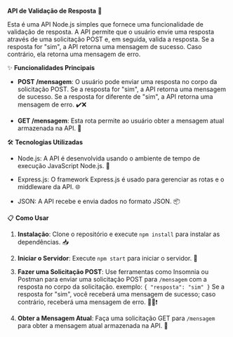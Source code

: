 **API de Validação de Resposta** 🚀

Esta é uma API Node.js simples que fornece uma funcionalidade de validação de resposta. A API permite que o usuário envie uma resposta através de uma solicitação POST e, em seguida, valida a resposta. Se a resposta for "sim", a API retorna uma mensagem de sucesso. Caso contrário, ela retorna uma mensagem de erro.

✨ **Funcionalidades Principais**

- **POST /mensagem**: O usuário pode enviar uma resposta no corpo da solicitação POST. Se a resposta for "sim", a API retorna uma mensagem de sucesso. Se a resposta for diferente de "sim", a API retorna uma mensagem de erro. ✔️❌

- **GET /mensagem**: Esta rota permite ao usuário obter a mensagem atual armazenada na API. 📝

🛠️ **Tecnologias Utilizadas**

- Node.js: A API é desenvolvida usando o ambiente de tempo de execução JavaScript Node.js. 🚀

- Express.js: O framework Express.js é usado para gerenciar as rotas e o middleware da API. 🌐

- JSON: A API recebe e envia dados no formato JSON. 📦

📋 **Como Usar**

1. **Instalação**: Clone o repositório e execute `npm install` para instalar as dependências. 📥

2. **Iniciar o Servidor**: Execute `npm start` para iniciar o servidor. 🏁

3. **Fazer uma Solicitação POST**: Use ferramentas como Insomnia ou Postman para enviar uma solicitação POST para `/mensagem` com a resposta no corpo da solicitação.
exemplo:
`{
"resposta": "sim"
}`
Se a resposta for "sim", você receberá uma mensagem de sucesso; caso contrário, receberá uma mensagem de erro. 🚀📝❗️

4. **Obter a Mensagem Atual**: Faça uma solicitação GET para `/mensagem` para obter a mensagem atual armazenada na API. 📌